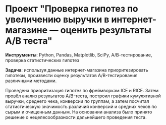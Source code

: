 # Проект "Проверка гипотез по увеличению выручки в интернет-магазине — оценить результаты A/B теста"

__Инструменты__: Python, Pandas, Matplotlib, SciPy, А/В-тестирование, проверка статистических гипотез

__Задача__: используя данные интернет-магазина приоритезировать гипотезы, произвести оценку результатов A/B-тестирования различными методами.

Проведена приоритизация гипотез по фреймворкам ICE и RICE. Затем провёл анализ результатов A/B-теста, построил графики кумулятивной выручки, среднего чека, конверсии по группам, а затем посчитал статистическую значимость различий конверсий и средних чеков по сырым и очищенным данным. На основании анализа было принято решение о нецелесообразности дальнейшего проведения теста.